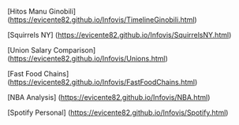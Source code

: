 [Hitos Manu Ginobili] (https://evicente82.github.io/Infovis/TimelineGinobili.html)

[Squirrels NY] (https://evicente82.github.io/Infovis/SquirrelsNY.html)

[Union Salary Comparison] (https://evicente82.github.io/Infovis/Unions.html)

[Fast Food Chains] (https://evicente82.github.io/Infovis/FastFoodChains.html)

[NBA Analysis] (https://evicente82.github.io/Infovis/NBA.html)

[Spotify Personal] (https://evicente82.github.io/Infovis/Spotify.html)



